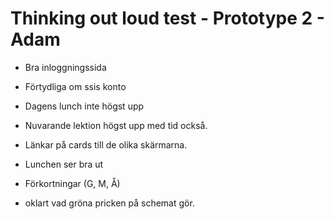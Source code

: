 # Thinking out loud test - Prototype 2 - Adam

* Bra inloggningssida
* Förtydliga om ssis konto

* Dagens lunch inte högst upp
* Nuvarande lektion högst upp med tid också.
* Länkar på cards till de olika skärmarna.

* Lunchen ser bra ut
* Förkortningar (G, M, Å)

* oklart vad gröna pricken på schemat gör.

